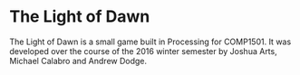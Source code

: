 # The Light of Dawn

The Light of Dawn is a small game built in Processing for COMP1501. It was developed over the course of the 2016 winter semester by Joshua Arts, Michael Calabro and Andrew Dodge. 
